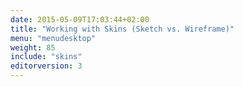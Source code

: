 ```yaml
---
date: 2015-05-09T17:03:44+02:00
title: "Working with Skins (Sketch vs. Wireframe)"
menu: "menudesktop"
weight: 85
include: "skins"
editorversion: 3
---
```

